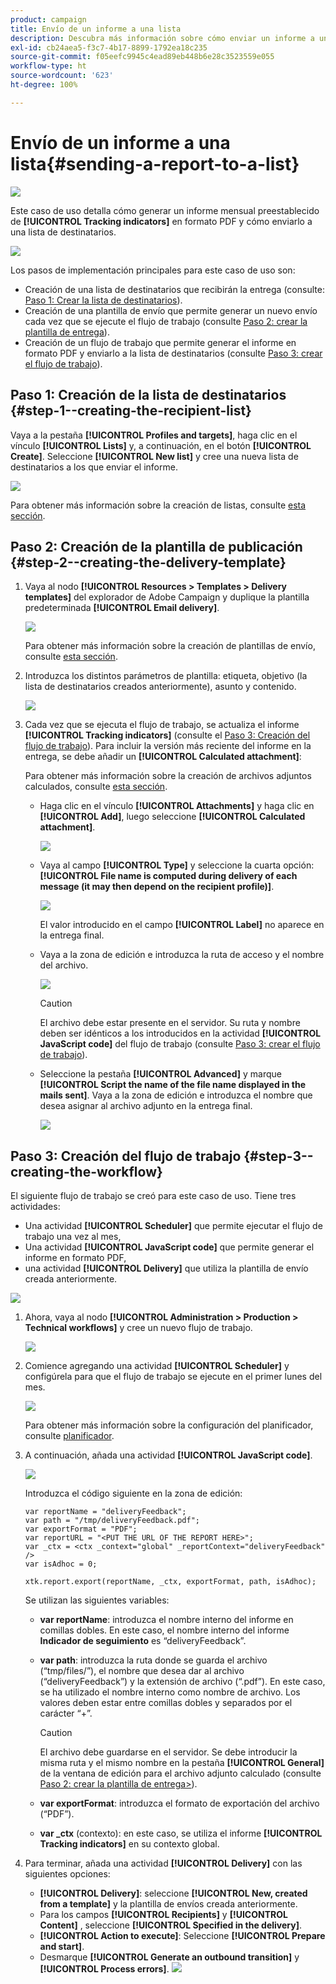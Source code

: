 ```yaml
---
product: campaign
title: Envío de un informe a una lista
description: Descubra más información sobre cómo enviar un informe a una lista con un flujo de trabajo
exl-id: cb24aea5-f3c7-4b17-8899-1792ea18c235
source-git-commit: f05eefc9945c4ead89eb448b6e28c3523559e055
workflow-type: ht
source-wordcount: '623'
ht-degree: 100%

---
```


# Envío de un informe a una lista{#sending-a-report-to-a-list}

![](../../assets/common.svg)

Este caso de uso detalla cómo generar un informe mensual preestablecido de **[!UICONTROL Tracking indicators]** en formato PDF y cómo enviarlo a una lista de destinatarios.

![](assets/use_case_report_intro.png)

Los pasos de implementación principales para este caso de uso son:

* Creación de una lista de destinatarios que recibirán la entrega (consulte: [Paso 1: Crear la lista de destinatarios](#step-1--creating-the-recipient-list)).
* Creación de una plantilla de envío que permite generar un nuevo envío cada vez que se ejecute el flujo de trabajo (consulte [Paso 2: crear la plantilla de entrega](#step-2--creating-the-delivery-template)).
* Creación de un flujo de trabajo que permite generar el informe en formato PDF y enviarlo a la lista de destinatarios (consulte [Paso 3: crear el flujo de trabajo](#step-3--creating-the-workflow)).

## Paso 1: Creación de la lista de destinatarios {#step-1--creating-the-recipient-list}

Vaya a la pestaña **[!UICONTROL Profiles and targets]**, haga clic en el vínculo **[!UICONTROL Lists]** y, a continuación, en el botón **[!UICONTROL Create]**. Seleccione **[!UICONTROL New list]** y cree una nueva lista de destinatarios a los que enviar el informe.

![](assets/use_case_report_1.png)

Para obtener más información sobre la creación de listas, consulte [esta sección](../../platform/using/creating-and-managing-lists.md).

## Paso 2: Creación de la plantilla de publicación {#step-2--creating-the-delivery-template}

1. Vaya al nodo **[!UICONTROL Resources > Templates > Delivery templates]** del explorador de Adobe Campaign y duplique la plantilla predeterminada **[!UICONTROL Email delivery]**.

   ![](assets/use_case_report_2.png)

   Para obtener más información sobre la creación de plantillas de envío, consulte [esta sección](../../delivery/using/about-templates.md).

1. Introduzca los distintos parámetros de plantilla: etiqueta, objetivo (la lista de destinatarios creados anteriormente), asunto y contenido.

   ![](assets/use_case_report_3.png)

1. Cada vez que se ejecuta el flujo de trabajo, se actualiza el informe **[!UICONTROL Tracking indicators]** (consulte el [Paso 3: Creación del flujo de trabajo](#step-3--creating-the-workflow)). Para incluir la versión más reciente del informe en la entrega, se debe añadir un **[!UICONTROL Calculated attachment]**:

   Para obtener más información sobre la creación de archivos adjuntos calculados, consulte [esta sección](../../delivery/using/attaching-files.md#creating-a-calculated-attachment).

   * Haga clic en el vínculo **[!UICONTROL Attachments]** y haga clic en **[!UICONTROL Add]**, luego seleccione **[!UICONTROL Calculated attachment]**.

      ![](assets/use_case_report_4.png)

   * Vaya al campo **[!UICONTROL Type]** y seleccione la cuarta opción: **[!UICONTROL File name is computed during delivery of each message (it may then depend on the recipient profile)]**.

      ![](assets/use_case_report_5.png)

      El valor introducido en el campo **[!UICONTROL Label]** no aparece en la entrega final.

   * Vaya a la zona de edición e introduzca la ruta de acceso y el nombre del archivo.

      ![](assets/use_case_report_6.png)

      >[!CAUTION]
      >
      >El archivo debe estar presente en el servidor. Su ruta y nombre deben ser idénticos a los introducidos en la actividad **[!UICONTROL JavaScript code]** del flujo de trabajo (consulte [Paso 3: crear el flujo de trabajo](#step-3--creating-the-workflow)).

   * Seleccione la pestaña **[!UICONTROL Advanced]** y marque **[!UICONTROL Script the name of the file name displayed in the mails sent]**. Vaya a la zona de edición e introduzca el nombre que desea asignar al archivo adjunto en la entrega final.

      ![](assets/use_case_report_6bis.png)

## Paso 3: Creación del flujo de trabajo {#step-3--creating-the-workflow}

El siguiente flujo de trabajo se creó para este caso de uso. Tiene tres actividades:

* Una actividad **[!UICONTROL Scheduler]** que permite ejecutar el flujo de trabajo una vez al mes,
* Una actividad **[!UICONTROL JavaScript code]** que permite generar el informe en formato PDF,
* una actividad **[!UICONTROL Delivery]** que utiliza la plantilla de envío creada anteriormente.

![](assets/use_case_report_8.png)

1. Ahora, vaya al nodo **[!UICONTROL Administration > Production > Technical workflows]** y cree un nuevo flujo de trabajo.

   ![](assets/use_case_report_7.png)

1. Comience agregando una actividad **[!UICONTROL Scheduler]** y configúrela para que el flujo de trabajo se ejecute en el primer lunes del mes.

   ![](assets/use_case_report_9.png)

   Para obtener más información sobre la configuración del planificador, consulte [planificador](scheduler.md).

1. A continuación, añada una actividad **[!UICONTROL JavaScript code]**.

   ![](assets/use_case_report_10.png)

   Introduzca el código siguiente en la zona de edición:

   ```
   var reportName = "deliveryFeedback";
   var path = "/tmp/deliveryFeedback.pdf";
   var exportFormat = "PDF";
   var reportURL = "<PUT THE URL OF THE REPORT HERE>";
   var _ctx = <ctx _context="global" _reportContext="deliveryFeedback" />
   var isAdhoc = 0;
   
   xtk.report.export(reportName, _ctx, exportFormat, path, isAdhoc);
   ```

   Se utilizan las siguientes variables:

   * **var reportName**: introduzca el nombre interno del informe en comillas dobles. En este caso, el nombre interno del informe **Indicador de seguimiento** es “deliveryFeedback”.
   * **var path**: introduzca la ruta donde se guarda el archivo (“tmp/files/”), el nombre que desea dar al archivo (“deliveryFeedback”) y la extensión de archivo (“.pdf”). En este caso, se ha utilizado el nombre interno como nombre de archivo. Los valores deben estar entre comillas dobles y separados por el carácter “+”.

      >[!CAUTION]
      >
      >El archivo debe guardarse en el servidor. Se debe introducir la misma ruta y el mismo nombre en la pestaña **[!UICONTROL General]** de la ventana de edición para el archivo adjunto calculado (consulte [Paso 2: crear la plantilla de entrega>](#step-2--creating-the-delivery-template)).

   * **var exportFormat**: introduzca el formato de exportación del archivo (“PDF”).
   * **var _ctx** (contexto): en este caso, se utiliza el informe **[!UICONTROL Tracking indicators]** en su contexto global.

1. Para terminar, añada una actividad **[!UICONTROL Delivery]** con las siguientes opciones:

   * **[!UICONTROL Delivery]**: seleccione **[!UICONTROL New, created from a template]** y la plantilla de envíos creada anteriormente.
   * Para los campos **[!UICONTROL Recipients]** y **[!UICONTROL Content]** , seleccione **[!UICONTROL Specified in the delivery]**.
   * **[!UICONTROL Action to execute]**: Seleccione **[!UICONTROL Prepare and start]**.
   * Desmarque **[!UICONTROL Generate an outbound transition]** y **[!UICONTROL Process errors]**.
   ![](assets/use_case_report_11.png)
